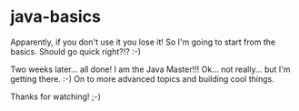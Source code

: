 # java-basics
Apparently, if you don't use it you lose it! So I'm going to start from the basics. Should go quick right?!? :-)

Two weeks later... all done! I am the Java Master!!! Ok... not really... but I'm getting there. :-) On to more advanced topics and building cool things.

Thanks for watching! ;-)
